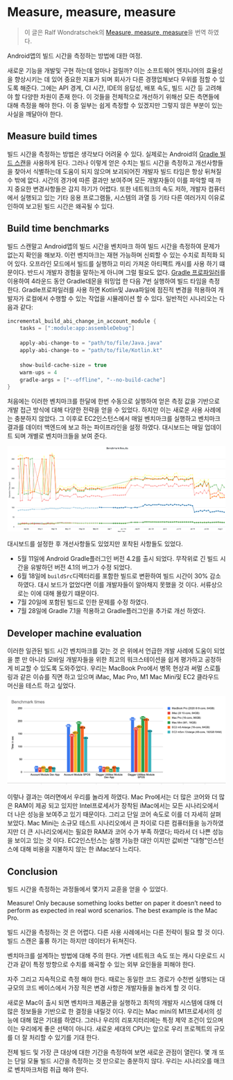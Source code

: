 # Measure, measure, measure

> 이 글은 Ralf Wondratschek의 [Measure, measure, measure](https://developer.squareup.com/blog/measure-measure-measure/)을 번역 하였다. 

Android앱의 빌드 시간을 측정하는 방법에 대한 여정.

새로운 기능을 개발및 구현 하는데 얼마나 걸릴까? 이는 소프트웨어 엔지니어의 효율성을 향상시키는 데 있어 중요한 지표가 되며 회사가 다른 경쟁업체보다 우위를 점할 수 있도록 해준다. 그에는 API 경계, CI 시간, IDE의 응답성, 배포 속도, 빌드 시간 등 고려해야 할 다양한 차원이 존재 한다. 이 것들을 전체적으로 개선하기 위해선 모든 측면들에 대해 측정을 해야 한다. 이 중 일부는 쉽게 측정할 수 있겠지만 그렇지 않은 부분이 있는 사실을 깨달아야 한다. 

## Measure build times 

빌드 시간을 측정하는 방법은 생각보다 어려울 수 있다. 실제로는 Android의 [Gradle 빌드 스캔](https://scans.gradle.com/)을 사용하게 된다. 그러나 이렇게 얻은 수치는 빌드 시간을 측정하고 개선사항들을 찾아서 식별하는데 도움이 되지 않으며 보괴되어진 개발자 빌드 타임은 항상 뒤쳐질수 밖에 없다. 시간의 경가에 따른 결과만 보여주며 모든 개발자들이 이를 파악할 때 까지 중요한 변경사항들은 감지 하기가 어렵다. 또한 네트워크의 속도 저하, 개발자 컴퓨터에서 실행되고 있는 기타 응용 프로그램들, 시스템의 과열 등 기타 다른 여러가지 이유로 인하여 보고된 빌드 시간은 왜곡될 수 있다. 

## Build time benchmarks

빌드 스캔말고 Android앱의 빌드 시간을 벤치마크 하여 빌드 시간을 측정하여 문제가 없는지 확인을 해보자. 이런 벤치마크는 재현 가능하며 신뢰할 수 있는 수치로 최적화 되어 있다. 오프라인 모드에서 빌드를 실행하고 미리 가져온 아티팩트 캐시를 사용 하기 떄문이다. 반드시 개발자 경험을 말하는게 아니며 그럴 필요도 없다. [Gradle 프로파일러](https://github.com/gradle/gradle-profiler)를 이용하여 4라운드 동안 Gradle데몬을 워밍업 한 다음 7번 실행하여 빌드 타임을 측정 한다. Gradle프로파일러를 사용 하면 Kotlin및 Java파일에 점진적 변경을 적용하여 개발자가 로컬에서 수행할 수 있는 작업을 시뮬레이션 할 수 있다. 일반적인 시나리오는 다음과 같다:

```gradle
incremental_build_abi_change_in_account_module {
    tasks = [":module:app:assembleDebug"]

    apply-abi-change-to = "path/to/file/Java.java"
    apply-abi-change-to = "path/to/file/Kotlin.kt"

    show-build-cache-size = true
    warm-ups = 4
    gradle-args = ["--offline", "--no-build-cache"]
}
```

처음에는 이러한 벤치마크를 한달에 한번 수동으로 실행하여 얻은 측정 값을 기반으로 개발 접근 방식에 대해 다양한 전략을 얻을 수 있었다. 하지만 이는 새로운 사용 사례에는 충분하지 않았다. 그 이후로 EC2인스턴스에서 매일 벤치마크를 실행하고 벤치마크 결과를 데이터 백엔드에 보고 하는 파이프라인을 설정 하였다. 대시보드는 매일 업데이트 되며 개별로 벤치마크들을 보여 준다. 

![benchmark](./images/build_time_benchmarks.png)

대시보드를 설정한 후 개선사항들도 있었지만 포착된 사항들도 있었다. 

- 5월 11일에 Android Gradle플러그인 버전 4.2를 출시 되었다. 무작위로 긴 빌드 시간을 유발하던 버전 4.1의 버그가 수정 되었다. 
- 6월 18일에 `buildSrc`디렉터리를 포함한 빌드로 변환하여 빌드 시간이 30% 감소하였다. 대시 보드가 없었다면 이를 개발자들이 알아채지 못했을 것 이다. 서류상으로는 이에 대해 몰랐기 떄문이다. 
- 7월 20일에 포함된 빌드로 인한 문제를 수정 하였다. 
- 7월 28일에 Gradle 7.1을 적용하고 Gradle플러그인을 추가로 개선 하였다. 

## Developer machine evaluation

이러한 일관된 빌드 시간 벤치마크를 갖는 것 은 위에서 언급한 개발 사례에 도움이 되었을 뿐 만 아니라 모바일 개발자들을 위한 최고의 워크스테이션을 쉽게 평가하고 공정하게 비교할 수 있도록 도와주었다. 우리는 MacBook Pro에서 병목 현상과 써멀 스로틀링과 같은 이슈를 직면 하고 있으며 iMac, Mac Pro, M1 Mac Mini및 EC2 클라우드 머신을 테스트 하고 싶었다. 

![benchmark times](./images/benchmark_times_report.png)

이렇나 결과는 여러면에서 우리를 놀라게 하였다. Mac Pro에서는 더 많은 코어와 더 많은 RAM이 제공 되고 있지만 Intel프로세서가 장착된 iMac에서는 모든 시나리오에서 더 나은 성능을 보여주고 있기 때문이다. 그리고 단일 코어 속도로 이를 더 자세히 살펴 보았다. Mac Mini는 소규모 테스트 시나리오에서 큰 차이로 다른 컴퓨터들을 능가하였지만 더 큰 시나리오에서는 필요한 RAM과 코어 수가 부족 하였다; 따라서 더 나쁜 성능을 보이고 있는 것 이다. EC2인스턴스는 실행 가능한 대안 이지만 값비싼 "대형"인스턴스에 대해 비용을 지불하지 않는 한 iMac보다 느리다. 

## Conclusion

빌드 시간을 측정하는 과정들에서 몇가지 교훈을 얻을 수 있었다. 

Measure! Only because something looks better on paper it doesn’t need to perform as expected in real word scenarios. The best example is the Mac Pro.

빌드 시간을 측정하는 것 은 어렵다. 다른 사용 사례에서는 다른 전략이 필요 할 것 이다. 빌드 스캔은 훌륭 하기는 하지만 데이터가 뒤쳐진다. 

벤치마크를 설계하는 방법에 대해 주의 한다. 가변 네트워크 속도 또는 캐시 다운로드 시간과 같이 특정 방향으로 수치를 왜곡할 수 있는 외부 요인들을 피해야 한다. 

자주 그리고 지속적으로 측정 해야 한다. 때로는 동일한 코드 경로가 수천번 실행되는 대규모의 코드 베이스에서 가장 적은 변경 사항은 개발자들을 놀라게 할 것 이다. 

새로운 Mac이 출시 되면 벤치마크 제품군을 실행하고 최적의 개발자 시스템에 대해 더 많은 정보들을 기반으로 한 결정을 내릴것 이다. 우리는 Mac mini의 M1프로세서의 성능에 대해 많은 기대를 하였다. 그러나 우리의 리포지터리에는 특정 제약 조건이 있으며 이는 우리에게 좋은 선택이 아니다. 새로운 세대의 CPU는 앞으로 우리 프로젝트의 규모를 더 잘 처리할 수 있기를 기대 한다. 

전체 빌드 및 가장 큰 대상에 대한 기간을 측정하여 보면 새로운 관점이 열린다. 몇 개 또는 단일 모듈 빌드 시간을 측정하는 것 만으로는 충분하지 않다. 우리는 시나리오를 매크로 벤치마크처럼 취급 해야 한다. 
